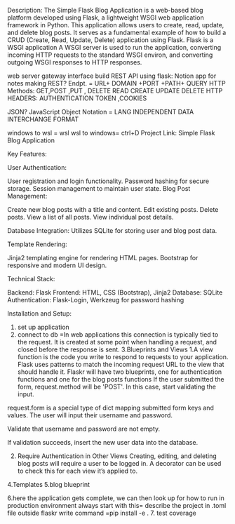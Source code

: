 Description:
The Simple Flask Blog Application is a web-based blog platform developed using Flask, a lightweight WSGI web application framework in Python. This application allows users to create, read, update, and delete blog posts. It serves as a fundamental example of how to build a CRUD (Create, Read, Update, Delete) application using Flask.
Flask is a WSGI application
 A WSGI server is used to run the application, converting incoming HTTP requests to the standard WSGI environ, and converting outgoing WSGI responses to HTTP responses.

web server gateway interface
build REST API using flask:
Notion app for notes making
REST?
Endpt. = URL+ DOMAIN +PORT +PATH+ QUERY
HTTP Methods: GET,POST ,PUT , DELETE
              READ CREATE UPDATE DELETE
HTTP HEADERS: AUTHENTICATION TOKEN ,COOKIES

JSON?
JavaScript Object Notation = LANG INDEPENDENT DATA INTERCHANGE FORMAT

windows to wsl = wsl
wsl to windows= ctrl+D
Project Link: Simple Flask Blog Application


Key Features:

User Authentication:

User registration and login functionality.
Password hashing for secure storage.
Session management to maintain user state.
Blog Post Management:

Create new blog posts with a title and content.
Edit existing posts.
Delete posts.
View a list of all posts.
View individual post details.

Database Integration:
Utilizes SQLite for storing user and blog post data.

Template Rendering:

Jinja2 templating engine for rendering HTML pages.
Bootstrap for responsive and modern UI design.

Technical Stack:

Backend: Flask
Frontend: HTML, CSS (Bootstrap), Jinja2
Database: SQLite
Authentication: Flask-Login, Werkzeug for password hashing

Installation and Setup:

1. set up application 
2. connect to db   =In web applications this connection is typically tied to the request. It is created at some point when handling a request, and closed before the response is sent.
3.Blueprints and Views
1.A view function is the code you write to respond to requests to your application. Flask uses patterns to match the incoming request URL to the view that should handle it.
Flaskr will have two blueprints, one for authentication functions and one for the blog posts functions
If the user submitted the form, request.method will be 'POST'. In this case, start validating the input.

request.form is a special type of dict mapping submitted form keys and values. The user will input their username and password.

Validate that username and password are not empty.

If validation succeeds, insert the new user data into the database.

2. Require Authentication in Other Views
Creating, editing, and deleting blog posts will require a user to be logged in. A decorator can be used to check this for each view it’s applied to.


4.Templates
5.blog blueprint

6.here the application gets complete, we can then look up for how to run in production environment
always start with this=
describe the project in .toml file outside flaskr
write command =pip install -e .
7. test coverage
